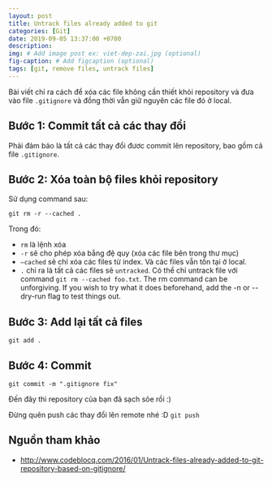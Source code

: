 ```yaml
---
layout: post
title: Untrack files already added to git
categories: [Git]
date: 2019-09-05 13:37:00 +0700
description: 
img: # Add image post ex: viet-dep-zai.jpg (optional)
fig-caption: # Add figcaption (optional)
tags: [git, remove files, untrack files]
---
```


Bài viết chỉ ra cách để xóa các file không cần thiết khỏi repository và đưa vào file `.gitignore` và đồng thời vẫn giữ nguyên các file đó ở local.

## Bước 1: Commit tất cả các thay đổi

Phải đảm bảo là tất cả các thay đổi đươc commit lên repository, bao gồm cả file `.gitignore`.

## Bước 2: Xóa toàn bộ files khỏi repository

Sử dụng command sau:

```
git rm -r --cached .
```

Trong đó:

- `rm` là lệnh xóa
- `-r` sẽ cho phép xóa bằng đệ quy (xóa các file bên trong thư mục)
- `–cached` sẽ chỉ xóa các files từ index. Và các files vẫn tồn tại ở local.
- `.` chỉ ra là tất cả các files sẽ `untracked`. Có thể chỉ untrack file với command `git rm --cached foo.txt`.
The rm command can be unforgiving. If you wish to try what it does beforehand, add the -n or --dry-run flag to test things out.

## Bước 3: Add lại tất cả files
```
git add .
```

## Bước 4: Commit
```
git commit -m ".gitignore fix"
```

Đến đây thì repository của bạn đã sạch sõe rồi :)

Đừng quên push các thay đổi lên remote nhé :D `git push`

## Nguồn tham khảo
- http://www.codeblocq.com/2016/01/Untrack-files-already-added-to-git-repository-based-on-gitignore/
